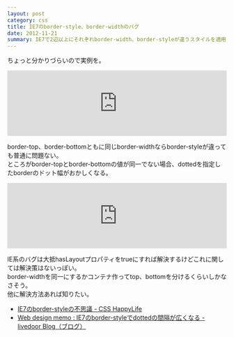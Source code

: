 ```yaml
---
layout: post
category: css
title: IE7のborder-style、border-widthのバグ
date: 2012-11-21
summary: IE7で2辺以上にそれぞれborder-width、border-styleが違うスタイルを適用するとdottedを指定したborderのドット幅がおかしくなる。
---
```


ちょっと分かりづらいので実例を。

<iframe style="width: 100%; height: 150px" src="http://jsfiddle.net/FiNGAHOLiC/VFN2f/embedded/result,html/" allowfullscreen="allowfullscreen" frameborder="0">sample</iframe>

border-top、border-bottomともに同じborder-widthならborder-styleが違っても普通に問題ない。  
ところがborder-topとborder-bottomの値が同一でない場合、dottedを指定したborderのドット幅がおかしくなる。

<iframe style="width: 100%; height: 150px" src="http://jsfiddle.net/FiNGAHOLiC/mxH3y/embedded/result,html/" allowfullscreen="allowfullscreen" frameborder="0">sample</iframe>

IE系のバグは大抵hasLayoutプロパティをtrueにすれば解決するけどこれに関しては解決策はないっぽい。  
border-widthを同一にするかコンテナ作ってtop、bottomを分けるくらいしかなさそう。  
他に解決方法あれば知りたい。

* [IE7のborder-styleの不思議 - CSS HappyLife](http://css-happylife.com/archives/2007/1101_0128.php 'IE7のborder-styleの不思議 - CSS HappyLife')
* [Web design memo : IE7のborder-styleでdottedの間隔が広くなる - livedoor Blog（ブログ）](http://blog.livedoor.jp/s_s11/archives/541266.html 'Web design memo : IE7のborder-styleでdottedの間隔が広くなる - livedoor Blog（ブログ）')
